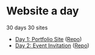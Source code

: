 # Website a day
30 days 30 sites

* [Day 1: Portfolio Site](https://terabaud.github.io) ([Repo](https://github.com/terabaud/terabaud.github.io/))
* [Day 2: Event Invitation](event-invitation/) ([Repo](https://github.com/terabaud/website-a-day/blob/master/event-invitation/))